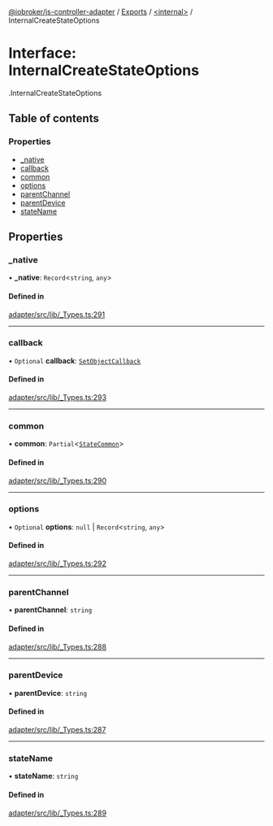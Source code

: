 [@iobroker/js-controller-adapter](../README.md) / [Exports](../modules.md) / [<internal\>](../modules/internal_.md) / InternalCreateStateOptions

# Interface: InternalCreateStateOptions

[<internal>](../modules/internal_.md).InternalCreateStateOptions

## Table of contents

### Properties

- [\_native](internal_.InternalCreateStateOptions.md#_native)
- [callback](internal_.InternalCreateStateOptions.md#callback)
- [common](internal_.InternalCreateStateOptions.md#common)
- [options](internal_.InternalCreateStateOptions.md#options)
- [parentChannel](internal_.InternalCreateStateOptions.md#parentchannel)
- [parentDevice](internal_.InternalCreateStateOptions.md#parentdevice)
- [stateName](internal_.InternalCreateStateOptions.md#statename)

## Properties

### \_native

• **\_native**: `Record`<`string`, `any`\>

#### Defined in

[adapter/src/lib/_Types.ts:291](https://github.com/ioBroker/ioBroker.js-controller/blob/9bd0ce3f/packages/adapter/src/lib/_Types.ts#L291)

___

### callback

• `Optional` **callback**: [`SetObjectCallback`](../modules/internal_.md#setobjectcallback)

#### Defined in

[adapter/src/lib/_Types.ts:293](https://github.com/ioBroker/ioBroker.js-controller/blob/9bd0ce3f/packages/adapter/src/lib/_Types.ts#L293)

___

### common

• **common**: `Partial`<[`StateCommon`](internal_.StateCommon.md)\>

#### Defined in

[adapter/src/lib/_Types.ts:290](https://github.com/ioBroker/ioBroker.js-controller/blob/9bd0ce3f/packages/adapter/src/lib/_Types.ts#L290)

___

### options

• `Optional` **options**: ``null`` \| `Record`<`string`, `any`\>

#### Defined in

[adapter/src/lib/_Types.ts:292](https://github.com/ioBroker/ioBroker.js-controller/blob/9bd0ce3f/packages/adapter/src/lib/_Types.ts#L292)

___

### parentChannel

• **parentChannel**: `string`

#### Defined in

[adapter/src/lib/_Types.ts:288](https://github.com/ioBroker/ioBroker.js-controller/blob/9bd0ce3f/packages/adapter/src/lib/_Types.ts#L288)

___

### parentDevice

• **parentDevice**: `string`

#### Defined in

[adapter/src/lib/_Types.ts:287](https://github.com/ioBroker/ioBroker.js-controller/blob/9bd0ce3f/packages/adapter/src/lib/_Types.ts#L287)

___

### stateName

• **stateName**: `string`

#### Defined in

[adapter/src/lib/_Types.ts:289](https://github.com/ioBroker/ioBroker.js-controller/blob/9bd0ce3f/packages/adapter/src/lib/_Types.ts#L289)
